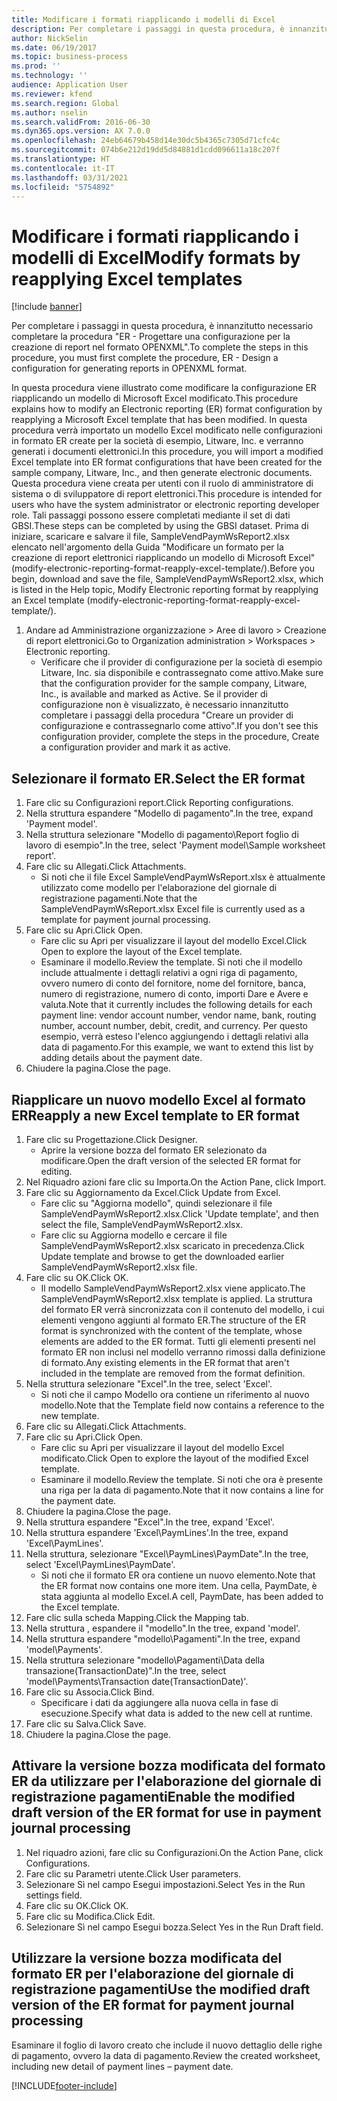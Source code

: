 ```yaml
---
title: Modificare i formati riapplicando i modelli di Excel
description: Per completare i passaggi in questa procedura, è innanzitutto necessario completare la procedura "ER - Progettare una configurazione per la creazione di report nel formato OPENXML".
author: NickSelin
ms.date: 06/19/2017
ms.topic: business-process
ms.prod: ''
ms.technology: ''
audience: Application User
ms.reviewer: kfend
ms.search.region: Global
ms.author: nselin
ms.search.validFrom: 2016-06-30
ms.dyn365.ops.version: AX 7.0.0
ms.openlocfilehash: 24eb64679b458d14e30dc5b4365c7305d71cfc4c
ms.sourcegitcommit: 074b6e212d19dd5d84881d1cdd096611a18c207f
ms.translationtype: HT
ms.contentlocale: it-IT
ms.lasthandoff: 03/31/2021
ms.locfileid: "5754892"
---
```

# <a name="modify-formats-by-reapplying-excel-templates"></a><span data-ttu-id="2a30f-103">Modificare i formati riapplicando i modelli di Excel</span><span class="sxs-lookup"><span data-stu-id="2a30f-103">Modify formats by reapplying Excel templates</span></span>

[!include [banner](../../includes/banner.md)]

<span data-ttu-id="2a30f-104">Per completare i passaggi in questa procedura, è innanzitutto necessario completare la procedura "ER - Progettare una configurazione per la creazione di report nel formato OPENXML".</span><span class="sxs-lookup"><span data-stu-id="2a30f-104">To complete the steps in this procedure, you must first complete the procedure, ER - Design a configuration for generating reports in OPENXML format.</span></span>

<span data-ttu-id="2a30f-105">In questa procedura viene illustrato come modificare la configurazione ER riapplicando un modello di Microsoft Excel modificato.</span><span class="sxs-lookup"><span data-stu-id="2a30f-105">This procedure explains how to modify an Electronic reporting (ER) format configuration by reapplying a Microsoft Excel template that has been modified.</span></span> <span data-ttu-id="2a30f-106">In questa procedura verrà importato un modello Excel modificato nelle configurazioni in formato ER create per la società di esempio, Litware, Inc. e verranno generati i documenti elettronici.</span><span class="sxs-lookup"><span data-stu-id="2a30f-106">In this procedure, you will import a modified Excel template into ER format configurations that have been created for the sample company, Litware, Inc., and then generate electronic documents.</span></span> <span data-ttu-id="2a30f-107">Questa procedura viene creata per utenti con il ruolo di amministratore di sistema o di sviluppatore di report elettronici.</span><span class="sxs-lookup"><span data-stu-id="2a30f-107">This procedure is intended for users who have the system administrator or electronic reporting developer role.</span></span> <span data-ttu-id="2a30f-108">Tali passaggi possono essere completati mediante il set di dati GBSI.</span><span class="sxs-lookup"><span data-stu-id="2a30f-108">These steps can be completed by using the GBSI dataset.</span></span> <span data-ttu-id="2a30f-109">Prima di iniziare, scaricare e salvare il file, SampleVendPaymWsReport2.xlsx elencato nell'argomento della Guida "Modificare un formato per la creazione di report elettronici riapplicando un modello di Microsoft Excel" (modify-electronic-reporting-format-reapply-excel-template/).</span><span class="sxs-lookup"><span data-stu-id="2a30f-109">Before you begin, download and save the file, SampleVendPaymWsReport2.xlsx, which is listed in the Help topic, Modify Electronic reporting format by reapplying an Excel template (modify-electronic-reporting-format-reapply-excel-template/).</span></span>

1. <span data-ttu-id="2a30f-110">Andare ad Amministrazione organizzazione > Aree di lavoro > Creazione di report elettronici.</span><span class="sxs-lookup"><span data-stu-id="2a30f-110">Go to Organization administration > Workspaces > Electronic reporting.</span></span>
    * <span data-ttu-id="2a30f-111">Verificare che il provider di configurazione per la società di esempio Litware, Inc. sia disponibile e contrassegnato come attivo.</span><span class="sxs-lookup"><span data-stu-id="2a30f-111">Make sure that the configuration provider for the sample company, Litware, Inc., is available and marked as Active.</span></span> <span data-ttu-id="2a30f-112">Se il provider di configurazione non è visualizzato, è necessario innanzitutto completare i passaggi della procedura "Creare un provider di configurazione e contrassegnarlo come attivo".</span><span class="sxs-lookup"><span data-stu-id="2a30f-112">If you don't see this configuration provider, complete the steps in the procedure, Create a configuration provider and mark it as active.</span></span>  

## <a name="select-the-er-format"></a><span data-ttu-id="2a30f-113">Selezionare il formato ER.</span><span class="sxs-lookup"><span data-stu-id="2a30f-113">Select the ER format</span></span>
1. <span data-ttu-id="2a30f-114">Fare clic su Configurazioni report.</span><span class="sxs-lookup"><span data-stu-id="2a30f-114">Click Reporting configurations.</span></span>
2. <span data-ttu-id="2a30f-115">Nella struttura espandere "Modello di pagamento".</span><span class="sxs-lookup"><span data-stu-id="2a30f-115">In the tree, expand 'Payment model'.</span></span>
3. <span data-ttu-id="2a30f-116">Nella struttura selezionare "Modello di pagamento\Report foglio di lavoro di esempio".</span><span class="sxs-lookup"><span data-stu-id="2a30f-116">In the tree, select 'Payment model\Sample worksheet report'.</span></span>
4. <span data-ttu-id="2a30f-117">Fare clic su Allegati.</span><span class="sxs-lookup"><span data-stu-id="2a30f-117">Click Attachments.</span></span>
    * <span data-ttu-id="2a30f-118">Si noti che il file Excel SampleVendPaymWsReport.xlsx è attualmente utilizzato come modello per l'elaborazione del giornale di registrazione pagamenti.</span><span class="sxs-lookup"><span data-stu-id="2a30f-118">Note that the SampleVendPaymWsReport.xlsx Excel file is currently used as a template for payment journal processing.</span></span>   
5. <span data-ttu-id="2a30f-119">Fare clic su Apri.</span><span class="sxs-lookup"><span data-stu-id="2a30f-119">Click Open.</span></span>
    * <span data-ttu-id="2a30f-120">Fare clic su Apri per visualizzare il layout del modello Excel.</span><span class="sxs-lookup"><span data-stu-id="2a30f-120">Click Open to explore the layout of the Excel template.</span></span>  
    * <span data-ttu-id="2a30f-121">Esaminare il modello.</span><span class="sxs-lookup"><span data-stu-id="2a30f-121">Review the template.</span></span> <span data-ttu-id="2a30f-122">Si noti che il modello include attualmente i dettagli relativi a ogni riga di pagamento, ovvero numero di conto del fornitore, nome del fornitore, banca, numero di registrazione, numero di conto, importi Dare e Avere e valuta.</span><span class="sxs-lookup"><span data-stu-id="2a30f-122">Note that it currently includes the following details for each payment line: vendor account number, vendor name, bank, routing number, account number, debit, credit, and currency.</span></span> <span data-ttu-id="2a30f-123">Per questo esempio, verrà esteso l'elenco aggiungendo i dettagli relativi alla data di pagamento.</span><span class="sxs-lookup"><span data-stu-id="2a30f-123">For this example, we want to extend this list by adding details about the payment date.</span></span>   
6. <span data-ttu-id="2a30f-124">Chiudere la pagina.</span><span class="sxs-lookup"><span data-stu-id="2a30f-124">Close the page.</span></span>

## <a name="reapply-a-new-excel-template-to-er-format"></a><span data-ttu-id="2a30f-125">Riapplicare un nuovo modello Excel al formato ER</span><span class="sxs-lookup"><span data-stu-id="2a30f-125">Reapply a new Excel template to ER format</span></span>
1. <span data-ttu-id="2a30f-126">Fare clic su Progettazione.</span><span class="sxs-lookup"><span data-stu-id="2a30f-126">Click Designer.</span></span>
    * <span data-ttu-id="2a30f-127">Aprire la versione bozza del formato ER selezionato da modificare.</span><span class="sxs-lookup"><span data-stu-id="2a30f-127">Open the draft version of the selected ER format for editing.</span></span>  
2. <span data-ttu-id="2a30f-128">Nel Riquadro azioni fare clic su Importa.</span><span class="sxs-lookup"><span data-stu-id="2a30f-128">On the Action Pane, click Import.</span></span>
3. <span data-ttu-id="2a30f-129">Fare clic su Aggiornamento da Excel.</span><span class="sxs-lookup"><span data-stu-id="2a30f-129">Click Update from Excel.</span></span>
    * <span data-ttu-id="2a30f-130">Fare clic su "Aggiorna modello", quindi selezionare il file SampleVendPaymWsReport2.xlsx.</span><span class="sxs-lookup"><span data-stu-id="2a30f-130">Click 'Update template', and then select the file, SampleVendPaymWsReport2.xlsx.</span></span>  
    * <span data-ttu-id="2a30f-131">Fare clic su Aggiorna modello e cercare il file SampleVendPaymWsReport2.xlsx scaricato in precedenza.</span><span class="sxs-lookup"><span data-stu-id="2a30f-131">Click Update template and browse to get the downloaded earlier SampleVendPaymWsReport2.xlsx file.</span></span>  
4. <span data-ttu-id="2a30f-132">Fare clic su OK.</span><span class="sxs-lookup"><span data-stu-id="2a30f-132">Click OK.</span></span>
    * <span data-ttu-id="2a30f-133">Il modello SampleVendPaymWsReport2.xlsx viene applicato.</span><span class="sxs-lookup"><span data-stu-id="2a30f-133">The SampleVendPaymWsReport2.xlsx template is applied.</span></span> <span data-ttu-id="2a30f-134">La struttura del formato ER verrà sincronizzata con il contenuto del modello, i cui elementi vengono aggiunti al formato ER.</span><span class="sxs-lookup"><span data-stu-id="2a30f-134">The structure of the ER format is synchronized with the content of the template, whose elements are added to the ER format.</span></span> <span data-ttu-id="2a30f-135">Tutti gli elementi presenti nel formato ER non inclusi nel modello verranno rimossi dalla definizione di formato.</span><span class="sxs-lookup"><span data-stu-id="2a30f-135">Any existing elements in the ER format that aren't included in the template are removed from the format definition.</span></span>  
5. <span data-ttu-id="2a30f-136">Nella struttura selezionare "Excel".</span><span class="sxs-lookup"><span data-stu-id="2a30f-136">In the tree, select 'Excel'.</span></span>
    * <span data-ttu-id="2a30f-137">Si noti che il campo Modello ora contiene un riferimento al nuovo modello.</span><span class="sxs-lookup"><span data-stu-id="2a30f-137">Note that the Template field now contains a reference to the new template.</span></span>   
6. <span data-ttu-id="2a30f-138">Fare clic su Allegati.</span><span class="sxs-lookup"><span data-stu-id="2a30f-138">Click Attachments.</span></span>
7. <span data-ttu-id="2a30f-139">Fare clic su Apri.</span><span class="sxs-lookup"><span data-stu-id="2a30f-139">Click Open.</span></span>
    * <span data-ttu-id="2a30f-140">Fare clic su Apri per visualizzare il layout del modello Excel modificato.</span><span class="sxs-lookup"><span data-stu-id="2a30f-140">Click Open to explore the layout of the modified Excel template.</span></span>  
    * <span data-ttu-id="2a30f-141">Esaminare il modello.</span><span class="sxs-lookup"><span data-stu-id="2a30f-141">Review the template.</span></span> <span data-ttu-id="2a30f-142">Si noti che ora è presente una riga per la data di pagamento.</span><span class="sxs-lookup"><span data-stu-id="2a30f-142">Note that it now contains a line for the payment date.</span></span>   
8. <span data-ttu-id="2a30f-143">Chiudere la pagina.</span><span class="sxs-lookup"><span data-stu-id="2a30f-143">Close the page.</span></span>
9. <span data-ttu-id="2a30f-144">Nella struttura espandere "Excel".</span><span class="sxs-lookup"><span data-stu-id="2a30f-144">In the tree, expand 'Excel'.</span></span>
10. <span data-ttu-id="2a30f-145">Nella struttura espandere 'Excel\PaymLines'.</span><span class="sxs-lookup"><span data-stu-id="2a30f-145">In the tree, expand 'Excel\PaymLines'.</span></span>
11. <span data-ttu-id="2a30f-146">Nella struttura, selezionare "Excel\PaymLines\PaymDate".</span><span class="sxs-lookup"><span data-stu-id="2a30f-146">In the tree, select 'Excel\PaymLines\PaymDate'.</span></span>
    * <span data-ttu-id="2a30f-147">Si noti che il formato ER ora contiene un nuovo elemento.</span><span class="sxs-lookup"><span data-stu-id="2a30f-147">Note that the ER format now contains one more item.</span></span> <span data-ttu-id="2a30f-148">Una cella, PaymDate, è stata aggiunta al modello Excel.</span><span class="sxs-lookup"><span data-stu-id="2a30f-148">A cell, PaymDate, has been added to the Excel template.</span></span>  
12. <span data-ttu-id="2a30f-149">Fare clic sulla scheda Mapping.</span><span class="sxs-lookup"><span data-stu-id="2a30f-149">Click the Mapping tab.</span></span>
13. <span data-ttu-id="2a30f-150">Nella struttura , espandere il "modello".</span><span class="sxs-lookup"><span data-stu-id="2a30f-150">In the tree, expand 'model'.</span></span>
14. <span data-ttu-id="2a30f-151">Nella struttura espandere "modello\Pagamenti".</span><span class="sxs-lookup"><span data-stu-id="2a30f-151">In the tree, expand 'model\Payments'.</span></span>
15. <span data-ttu-id="2a30f-152">Nella struttura selezionare "modello\Pagamenti\Data della transazione(TransactionDate)".</span><span class="sxs-lookup"><span data-stu-id="2a30f-152">In the tree, select 'model\Payments\Transaction date(TransactionDate)'.</span></span>
16. <span data-ttu-id="2a30f-153">Fare clic su Associa.</span><span class="sxs-lookup"><span data-stu-id="2a30f-153">Click Bind.</span></span>
    * <span data-ttu-id="2a30f-154">Specificare i dati da aggiungere alla nuova cella in fase di esecuzione.</span><span class="sxs-lookup"><span data-stu-id="2a30f-154">Specify what data is added to the new cell at runtime.</span></span>  
17. <span data-ttu-id="2a30f-155">Fare clic su Salva.</span><span class="sxs-lookup"><span data-stu-id="2a30f-155">Click Save.</span></span>
18. <span data-ttu-id="2a30f-156">Chiudere la pagina.</span><span class="sxs-lookup"><span data-stu-id="2a30f-156">Close the page.</span></span>

## <a name="enable-the-modified-draft-version-of-the-er-format-for-use-in-payment-journal-processing"></a><span data-ttu-id="2a30f-157">Attivare la versione bozza modificata del formato ER da utilizzare per l'elaborazione del giornale di registrazione pagamenti</span><span class="sxs-lookup"><span data-stu-id="2a30f-157">Enable the modified draft version of the ER format for use in payment journal processing</span></span>
1. <span data-ttu-id="2a30f-158">Nel riquadro azioni, fare clic su Configurazioni.</span><span class="sxs-lookup"><span data-stu-id="2a30f-158">On the Action Pane, click Configurations.</span></span>
2. <span data-ttu-id="2a30f-159">Fare clic su Parametri utente.</span><span class="sxs-lookup"><span data-stu-id="2a30f-159">Click User parameters.</span></span>
3. <span data-ttu-id="2a30f-160">Selezionare Sì nel campo Esegui impostazioni.</span><span class="sxs-lookup"><span data-stu-id="2a30f-160">Select Yes in the Run settings field.</span></span>
4. <span data-ttu-id="2a30f-161">Fare clic su OK.</span><span class="sxs-lookup"><span data-stu-id="2a30f-161">Click OK.</span></span>
5. <span data-ttu-id="2a30f-162">Fare clic su Modifica.</span><span class="sxs-lookup"><span data-stu-id="2a30f-162">Click Edit.</span></span>
6. <span data-ttu-id="2a30f-163">Selezionare Sì nel campo Esegui bozza.</span><span class="sxs-lookup"><span data-stu-id="2a30f-163">Select Yes in the Run Draft field.</span></span>

## <a name="use-the-modified-draft-version-of-the-er-format-for-payment-journal-processing"></a><span data-ttu-id="2a30f-164">Utilizzare la versione bozza modificata del formato ER per l'elaborazione del giornale di registrazione pagamenti</span><span class="sxs-lookup"><span data-stu-id="2a30f-164">Use the modified draft version of the ER format for payment journal processing</span></span>

<span data-ttu-id="2a30f-165">Esaminare il foglio di lavoro creato che include il nuovo dettaglio delle righe di pagamento, ovvero la data di pagamento.</span><span class="sxs-lookup"><span data-stu-id="2a30f-165">Review the created worksheet, including new detail of payment lines – payment date.</span></span>  


[!INCLUDE[footer-include](../../../../includes/footer-banner.md)]